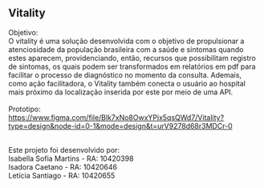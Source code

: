 ## Vitality 

Objetivo: <br>
O vitality é uma solução desenvolvida com o objetivo de propulsionar a atenciosidade da população brasileira com a saúde e sintomas quando estes aparecem,
providenciando, então, recursos que possibilitam registro de sintomas, os quais podem ser transformados em relatórios em pdf para facilitar o processo de diagnóstico no momento da consulta.
Ademais, como ação facilitadora, o Vitality também conecta o usuário ao hospital mais próximo da localização inserida por este por meio de uma API.
<br>
<br>
Prototipo:<br>
https://www.figma.com/file/Blk7xNo8OwxYPjx5qsQWd7/Vitality?type=design&node-id=0-1&mode=design&t=urV9278d68r3MDCr-0 

<br>
Este projeto foi desenvolvido por: <br>
Isabella Sofia Martins - RA: 10420398 <br>
Isadora Caetano - RA: 10420646 <br>
Letícia Santiago - RA: 10420655 <br>
